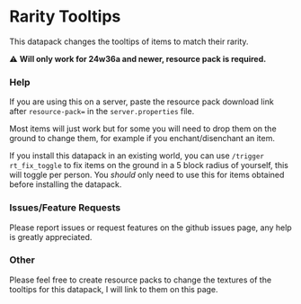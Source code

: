 # Rarity Tooltips

This datapack changes the tooltips of items to match their rarity.

⚠️ **Will only work for 24w36a and newer, resource pack is required.**

### Help
If you are using this on a server, paste the resource pack download link after ``resource-pack=`` in the ``server.properties`` file.

Most items will just work but for some you will need to drop them on the ground to change them, for example if you enchant/disenchant an item.

If you install this datapack in an existing world, you can use ``/trigger rt_fix_toggle`` to fix items on the ground in a 5 block radius of yourself, this will toggle per person. You _should_ only need to use this for items obtained before installing the datapack.

### Issues/Feature Requests
Please report issues or request features on the github issues page, any help is greatly appreciated.

### Other
Please feel free to create resource packs to change the textures of the tooltips for this datapack, I will link to them on this page.
